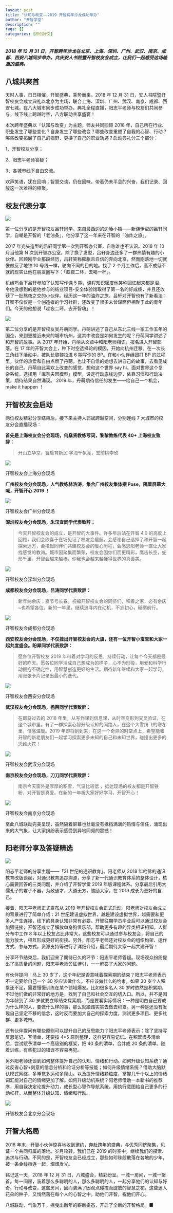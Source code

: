 ```yaml
---
layout: post
title: "认知与改变——2019 开智跨年沙龙成功举办"
author: "开智学堂"
description: ""
tags: []
categories: [原创好文]
---
```


##### 2018 年 12 月 31 日，开智跨年沙龙在北京、上海、深圳、广州、武汉、南京、成都、西安八城同步举办，共庆安人书院暨开智校友会成立，让我们一起感受这场隆重的盛典。

## 八城共聚首

天时人事，日日相催，开智盛典，乘势而来。2018 年 12 月 31 日，安人书院暨开智校友会成立典礼以北京为主场，联合上海、深圳、广州、武汉、南京、成都、西安七城，在八大城市同步成功举办。典礼全程直播，阳志平老师与校友们共同参与，线下线上跨越时空，八方联动共享盛宴！

本次跨年盛典以「认知与改变」为主题，师友共同回顾 2018 年，自己所在行业、职业发生了哪些变化？自身发生了哪些改变？哪些改变重塑了自我的心智、行动？哪些改变拓展了自己的视野、更换了自己的职业轨迹？启动典礼分三个部分：

1、开智校友分享；

2、阳志平老师答疑；

3、各城市线下自由交流。

欢声笑语，犹在回响；智慧交谈，仍在回味。带着仍未平息的兴奋，我们记录、回放这一次难得的相聚。

## 校友代表分享

![](https://ws1.sinaimg.cn/large/006tNc79gy1fz7tmwyh37j30el0790ub.jpg)

第一位分享的是开智校友吕轩同学。来自最西边的边陲小镇——新疆伊犁的吕轩同学，自嘲是开智的「老油条」，他分享了这一年来在开智的「油炸之旅」。

2017 年光头造型的吕轩同学第一次到开智办公室，自称谁也不认识。2018 年 10 月当他第 N 次到开智办公室，除了换了发型，吕轩身边还多了一群热情有趣的小伙伴。回顾刚毕业那段经历，吕轩笑称膨胀且自信的奔向北京，然而刚落地一切就像做反了地铁 10 号线一样，驶向不同的目的地。找了 2 个月工作后，高不成低不就的现实让他在朋友圈写下：「趁夜二环，去喝一杯」。

机缘巧合下吕轩参加了认知写作课 5 期，课程知识密度他笑称回忆起来都是泪，令他没想到的是他参与的结业项目-安全体验馆取得了第一名的好成绩，并且还收获了一批熬夜之交的小伙伴。经历这一年的油炸之旅，吕轩对开智也有了新看法：开智不仅仅是一个创造者的学习社群，还改变了很多未曾谋面但相聚于此的青年们。今天的他想说「趁夜二环，去开智嗨」！

![](https://ws2.sinaimg.cn/large/006tNc79gy1fz7to4vpdsj30eq07cgna.jpg)

第二位分享的是开智校友吴丹萌同学。丹萌讲述了自己从东北三线一家工作五年的国企，来到更接近未来的城市杭州，这其中改变是如何发生的呢？丹萌同学讲述了和开智的故事。从 2017 年开始，丹萌从文章中和阳老师相识，报名进入开智部落。在 17 年的开智大会上，种下时空选择论的模因，开始向杭州迁移。在一次长三角线下活动中，被队长黎黎拉进 6 期写作的 BP。在和小伙伴组团打 BP 的过程里，伙伴的热爱和自由点燃了丹萌，也让不自信的她想去讲自己的故事，去看见成长的自己。丹萌自此喜欢上改变的感觉，想和这个世界 say hi。面对世界这个复杂系统。选择用「库奈夫因模型」模型，设定行动底线边界，依靠习惯和行动决策，期待结果自然涌现。 2019 年，丹萌期待信任的发生——给自己一个机会，make it happen ！

## 开智校友会启动

两位校友精彩分享结束后，接下来主持人郭斌跨越空间，分别连线 7 大城市的校友分会直播现场：

**首先是上海校友会分会现场，何燊贤教练写词，黎黎教练代表 40+ 上海校友致辞：**

> 开山立华京，智启育新民
> 学海千帆竞，堂前桃李欣

![](https://ws3.sinaimg.cn/large/006tNc79gy1fz7tp064nij30fa0a7n8m.jpg)

开智校友会上海分会现场

**广州校友会分会现场，人气教练林浩涛，集合广州校友集体摆 Pose，隔着屏幕大喊，开智开心 2019 ！**

![](https://ws4.sinaimg.cn/large/006tNc79gy1fz7tqgxzhxj30eo0ay47v.jpg)

开智校友会广州分会现场

**深圳校友会分会现场，朱汉宜同学代表致辞：**

> 今天开智校友会的成立，是开智的大事件。许多年后站在开智 4.0 的高度上回顾，我们会欣喜于在场见证了校友会启航，会感谢自己选择了和开智一起探索远方，会拾起同伴们共建校友会的暖心历程，会感恩阳老师一直让大家找感觉的教诲。城市因聚集而繁荣，校友会因你们而更精彩，鹰击长空，蛇形千里，开智会越来越棒，你我也会越来越懂得世界的真善美。

![](https://ws1.sinaimg.cn/large/006tNc79gy1fz7trtfctpj30eg09ldo1.jpg)

开智校友会深圳分会现场

**成都校友会分会现场，吕涛同学代表致辞：**

> 新年纳余庆；嘉节号长春。祝福开智校友会的同侪们，积善之家，必有余庆~也希望各位，新的一年里，继续追寻内在动机，不忘初心，砥砺前行。

![](https://ws2.sinaimg.cn/large/006tNc79gy1fz7tt78iqij30eq083gsb.jpg)

开智校友会成都分会现场

**西安校友会分会现场，不仅挂出开智校友会的大旗，还有一位开智小宝宝和大家一起共度盛会。盼犀同学代表致辞：**

> 愿各位开智校友 2019 年带着对学习的反思，持续行动，让每个今天都是最好的昨天。愿各位同学活成自己想成为的样子，心不为形役，用爱和科学行动拥抱不确定性，用智慧创造更好的生活。期待新年继续和大家一起学习，用张张卡片记录出最小的迭代。

![](https://ws2.sinaimg.cn/large/006tNc79gy1fz7tu1jmhxj30ei0avdqj.jpg)

开智校友会西安分会现场

**武汉校友会分会现场，杨茜同学代表致辞：**

> 在即将过去的 2018 年里，从写作课到信息课，从时空变形到交叉验证，在这个城市里，有了一群探索心智升级认知的同路人，在这个大雪纷飞的寒冬里，倍感温暖。2019 年即将到到来，在这一个奇异的时空点上，希望能和开智的新老朋友们一起学习探索更多未知的自己和未知世界，碰撞出更多的思维火花！

![](https://ws3.sinaimg.cn/large/006tNc79gy1fz7tur5t84j30em0aztim.jpg)

开智校友会武汉分会现场

**南京校友会分会现场，刀刀同学代表致辞：**

> 南京今天窗外是厚厚的积雪，气温比较低 ，抵达现场的校友都是开智铁粉，对开智是真爱。在新的一年祝大家好好学习，开智开心！

![](https://ws3.sinaimg.cn/large/006tNc79gy1fz7tvqlfv2j30el0ax489.jpg)

开智校友会南京分会现场

至此八城联动完美呈现，虽然隔着屏幕也丝毫没有抵挡满满的热情与信任，涌现出来的大气象，让大家纷纷表示感受到异地同频的震撼！

## 阳老师分享及答疑精选

![](https://ws1.sinaimg.cn/large/006tNc79gy1fz7twh18y9j30em076abr.jpg)

阳志平老师的分享主题——「21 世纪的通识教育」。阳老师从 2018 年哈佛的通识教育改版谈起，对通识教育追踪溯源，分享了新一代通识教育体系的整体设计，核心需要回答的三类问题，并介绍了开智学堂 2019 年版课程体系。分享最后引用大儒孔子的君子不器，为政通才，大道无方，勉励大家，在 2019 成长为更好的自己。

接着，阳志平老师正式宣布从 2019 年开智校友会正式启动。阳老师对校友会成立的背景进行了简单介绍：21 世纪建设虚拟世界，越是建设虚拟世界，越需要和更多人产生连接，线下的具身认知非常有必要。开智往期学员毕业后可以通过校友会加强链接，开智还成立了解放单身狗俱乐部，帮助更多有趣的异类相识相知。人群分布中工作 8 年以上校友占比非常大，这些校友可以通过参与校友会，将自己的能力放大，相互形成更好的衔接。另外，阳志平老师还对校友会的组织构架、运作方式、参与方式，资源支持等进行了详细介绍，最后期待大家一起共建开智！

分享环节结束后，我们迎来了期待已久的环节：阳志平老师答疑。现场观众纷纷提出了高质量的问题，阳志平老师旁征博引，一一解答了大家的问题。

有伙伴提问：马上 30 岁了，这个年纪是否意味着探索期的结束？阳志平老师表示不一定要给自己一个 30 岁应该做什么，不应该做什么的约束。如果 30 岁个人积累还不足，需要慢慢训练在某个领域爆发。比如很多名人 30 岁时依然是积累期，不过他们做的非常好的地方是，找到了自己和社会交互的切入口。所以，并不是因为年龄到了 30 岁就要立即结束探索期，而是要看实际情况：一种是明白自己要成为什么样的人，要做什么样的事，那么就踏踏实实去做去积累。另一种是还没有发现自己坚定不移的信念，这时反而要加大自己的探索力度，测试更多项目、更多社群、更多城市。

还有伙伴提问有哪些原则可以提升自己的反思能力？阳志平老师表示：除了坚持写反思笔记、写清单，还要按 4\*5 原则整理，这样更容易记忆。在积累很多清单后，尝试赋予清单一个高级别的框架，把 40 条的清单，合并成 20 条的清单。随着训练，有些犯过的错误不容易再犯。

另外阳老师还谈到如何整体提升自己的认知、情绪和行动。如何升级认知系统？通过反省心智+刻意的信息分析和论证分析等技能；如何升级情绪系统？借助大脑默认模式网络，多睡觉多运动多爬山。以及提升情绪颗粒度，掌握几千个以上的情绪词汇能对自己的情绪更加了解。如何升级动机系统？阳老师借助一本新书的推荐序，用自我决定论提升动力，成长型心智作导航系统，用执行意图给自己更多的行动杠杆。从而整体升级认知、情绪和行动。

![](https://ws1.sinaimg.cn/large/006tNc79gy1fz7txn7yqej30er0b4133.jpg)

开智校友会北京分会现场

## 开智大格局

2018 年末，开智小伙伴惊喜地收到邀约，奔赴跨年的盛典，与优秀同侪聚集，见证一个共同归属的落地。岁月轮转，我们已在 2019 的时空中，继续我们的探索、追求与行动。不同的是，开智校友会已经成立，那些如珍珠般散落在各地的少年，被一条金线串连一起，熠熠发光。

铭记这一天，2018 年 12 月 31 日，八城盛会，精彩纷呈。一城一房间，一城一聚首。每一间房，装着那么多聪明的人，那么多聪明的人，一起分享他们的认知与好奇、行动与改变，这些房间，因而装满了因观点碰撞而绽放的智慧之花，这些迷人花朵的种子，又悄然落在每个人的心智之中。助他们开智，祝他们开心。

八城联动，气象万千，摇曳出新年的崭新姿态，开启了全新的开智格局。■
